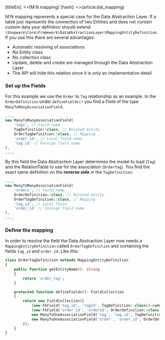 [titleEn]: <>(M:N mapping)
[hash]: <>(article:dal_mapping)

M:N mapping represents a special case for the Data Abstraction Layer. If a table just represents the connection of two Entities and does not contain custom data your definition should extend `\Shopware\Core\Framework\DataAbstractionLayer\MappingEntityDefinition`. If you use this there are several advantages:

* Automatic resolving of associations
* No Entity class
* No collection class
* Update, delete and create are managed through the Data Abstraction Layer
* The API will hide this relation since it is only an implementation detail

### Set up the Fields

For this example we use the `Order` to `Tag` relationship as an example. In the `OrderDefinition` under `defineFields()` you find a Field of the type `ManyToManyAssociationField`.

```php
...,
new ManyToManyAssociationField(
    'tags', // Field name 
    TagDefinition::class, // Related Entity 
    OrderTagDefinition::class, // Mapping
    'order_id', // Local field name
    'tag_id' // Foreign field name
),
...,
```

By this field the Data Abstraction Layer determines the model to load (`Tag`) and the RelationTable to use for the association (`OrderTag`). You find the exact same definition on the **reverse side** in the `TagDefinition`:

```php
...,
new ManyToManyAssociationField(
    'orders', // Field name
    OrderDefinition::class, // Related entity
    OrderTagDefinition::class, // Mapping
    'tag_id', // Local field
    'order_id' // Foreign field name
),
...,
```

### Define the mapping

In order to resolve the field the Data Abstraction Layer now needs a `MappingEntityDefinition` called `OrderTagDefinition` and containing the fields `tag_id` and `order_id`. Like this:

```php
class OrderTagDefinition extends MappingEntityDefinition
{
    public function getEntityName(): string
    {
        return 'order_tag';
    }

    protected function defineFields(): FieldCollection
    {
        return new FieldCollection([
            (new FkField('tag_id', 'tagId', TagDefinition::class))->addFlags(new PrimaryKey(), new Required()),
            (new FkField('order_id', 'orderId', OrderDefinition::class))->addFlags(new PrimaryKey(), new Required()),
            new ManyToOneAssociationField('tag', 'tag_id', TagDefinition::class, 'id', false),
            new ManyToOneAssociationField('order', 'order_id', OrderDefinition::class, 'id', false),
        ]);
    }
}
```

